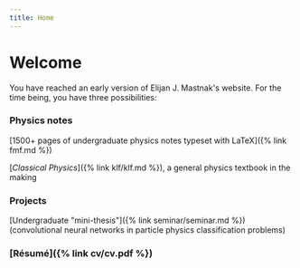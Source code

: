 ```yaml
---
title: Home
---
```

# Welcome
You have reached an early version of Elijan J. Mastnak's website. For the time being, you have three possibilities:

### Physics notes
[1500+ pages of undergraduate physics notes typeset with LaTeX]({% link fmf.md %})

[*Classical Physics*]({% link klf/klf.md %}), a general physics textbook in the making

### Projects
[Undergraduate "mini-thesis"]({% link seminar/seminar.md %}) (convolutional neural networks in particle physics classification problems)

### [Résumé]({% link cv/cv.pdf %})
